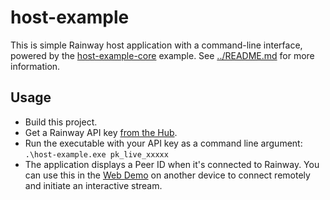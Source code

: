 ﻿# host-example

This is simple Rainway host application with a command-line interface, powered by the [host-example-core](../host-example-core) example. See [../README.md](../README.md) for more information.

## Usage

* Build this project.
* Get a Rainway API key [from the Hub](https://hub.rainway.com/keys).
* Run the executable with your API key as a command line argument: `.\host-example.exe pk_live_xxxxx`
* The application displays a Peer ID when it's connected to Rainway. You can use this in the [Web Demo](https://webdemo.rainway.com/) on another device to connect remotely and initiate an interactive stream.
